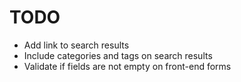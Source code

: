 # TODO

- Add link to search results
- Include categories and tags on search results
- Validate if fields are not empty on front-end forms